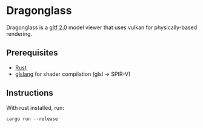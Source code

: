 # Dragonglass

Dragonglass is a [gltf 2.0](https://khronos.org/gltf) model viewer
that uses vulkan for physically-based rendering.

## Prerequisites

* [Rust](https://www.rust-lang.org/)
* [glslang](https://github.com/KhronosGroup/glslang/releases/tag/master-tot) for shader compilation (glsl -> SPIR-V)

## Instructions

With rust installed, run:

```
cargo run --release
```

